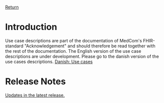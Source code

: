 [Return](../../index.md)

# Introduction 
Use case descriptions are part of the documentation of MedCom's FHIR-standard "Acknowledgement" and should therefore be read together with the rest of the documentation. 
The English version of the use case descriptions are  under development. Please go to the danish version of the use cases descriptions.
[Danish: Use cases](assets/documents/UseCases-DA.md) 
 
# Release Notes
[Updates in the latest release.](../documents/ReleaseNoteUseCaseENG.md)
